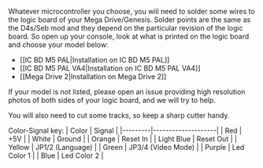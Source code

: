 Whatever microcontroller you choose, you will need to solder some wires to the logic board of your Mega Drive/Genesis. Solder points are the same as the D4s/Seb mod and they depend on the particular revision of the logic board. So open up your console, look at what is printed on the logic board and choose your model below:

* [[IC BD M5 PAL|Installation on IC BD M5 PAL]]
* [[IC BD M5 PAL VA4|Installation on IC BD M5 PAL VA4]]
* [[Mega Drive 2|Installation on Mega Drive 2]]

If your model is not listed, please open an issue providing high resolution photos of both sides of your logic board, and we will try to help.

You will also need to cut some tracks, so keep a sharp cutter handy.

Color-Signal key:
| Color   | Signal             |
|---------|--------------------|
| Red     | +5V                |
| White   | Ground             |
| Orange  | Reset In           |
| Light Blue | Reset Out       |
| Yellow  | JP1/2 (Language)   |
| Green   | JP3/4 (Video Mode) |
| Purple  | Led Color 1        |
| Blue    | Led Color 2        |